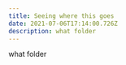 ```yaml
---
title: Seeing where this goes
date: 2021-07-06T17:14:00.726Z
description: what folder
---
```

what folder